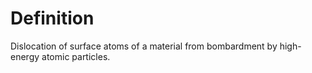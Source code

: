 # Definition

Dislocation of surface atoms of a material from bombardment by
high-energy atomic particles.
